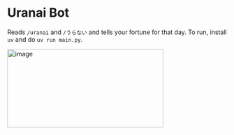# Uranai Bot
Reads `/uranai` and `/うらない` and tells your fortune for that day.
To run, install `uv` and do `uv run main.py`.

<img width="357" height="180" alt="image" src="https://github.com/user-attachments/assets/52675430-c499-460f-ace4-6684290d90cd" />
